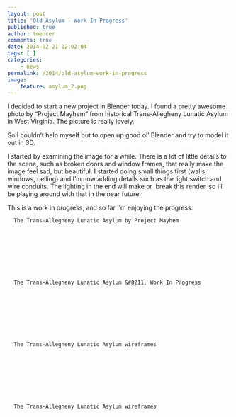 ```yaml
---
layout: post
title: 'Old Asylum - Work In Progress'
published: true
author: tmencer
comments: true
date: 2014-02-21 02:02:04
tags: [ ]
categories:
    - news
permalink: /2014/old-asylum-work-in-progress
image:
    feature: asylum_2.png
---
```

I decided to start a new project in Blender today. I found a pretty awesome photo by &#8220;Project Mayhem&#8221; from historical Trans-Allegheny Lunatic Asylum in West Virginia. The picture is really lovely.

So I couldn&#8217;t help myself but to open up good ol&#8217; Blender and try to model it out in 3D.

I started by examining the image for a while. There is a lot of little details to the scene, such as broken doors and window frames, that really make the image feel sad, but beautiful. I started doing small things first (walls, windows, ceiling) and I&#8217;m now adding details such as the light switch and wire conduits. The lighting in the end will make or  break this render, so I&#8217;ll be playing around with that in the near future.

This is a work in progress, and so far I&#8217;m enjoying the progress.


  
    
      
    
    
    
      The Trans-Allegheny Lunatic Asylum by Project Mayhem
    
  
  
  
    
      
    
    
    
      The Trans-Allegheny Lunatic Asylum &#8211; Work In Progress
    
  
  
  
    
      
    
    
    
      The Trans-Allegheny Lunatic Asylum wireframes
    
  
  
  
    
      
    
    
    
      The Trans-Allegheny Lunatic Asylum wireframes
    
  
  
  
